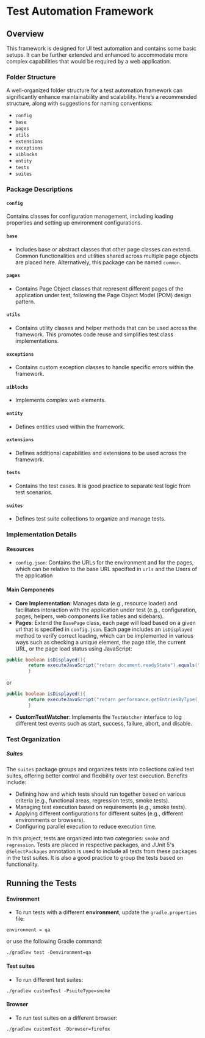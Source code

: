 # Test Automation Framework

## Overview

This framework is designed for UI test automation and contains some basic setups. It can be further extended and
enhanced to accommodate more complex capabilities that would be required by a web application.

### Folder Structure

A well-organized folder structure for a test automation framework can significantly enhance maintainability and
scalability. Here’s a recommended structure, along with suggestions for naming conventions:

* `config`
* `base`
* `pages`
* `utils`
* `extensions`
* `exceptions`
* `uiblocks`
* `entity`
* `tests`
* `suites`

### Package Descriptions

#### `config`

Contains classes for configuration management, including loading properties and setting up environment configurations.

#### `base`

* Includes base or abstract classes that other page classes can extend. Common functionalities and utilities shared
  across multiple page objects are placed here. Alternatively, this package can be named `common`.

#### `pages`

* Contains Page Object classes that represent different pages of the application under test, following the Page Object
  Model (POM) design pattern.

#### `utils`

* Contains utility classes and helper methods that can be used across the framework. This promotes code reuse and
  simplifies test class implementations.

#### `exceptions`

* Contains custom exception classes to handle specific errors within the framework.

#### `uiblocks`

* Implements complex web elements.

#### `entity`

* Defines entities used within the framework.

#### `extensions`

* Defines additional capabilities and extensions to be used across the framework.

#### `tests`

* Contains the test cases. It is good practice to separate test logic from test scenarios.

#### `suites`

* Defines test suite collections to organize and manage tests.

### Implementation Details

#### Resources

* `config.json`: Contains the URLs for the environment and for the pages, which can be relative to the base URL
  specified in `urls` and the Users of the application

#### Main Components

* **Core Implementation**: Manages data (e.g., resource loader) and facilitates interaction with the application under
  test (e.g., configuration, pages, helpers, web components like tables and sidebars).
* **Pages**: Extend the `BasePage` class, each page will load based on a given url that is specified in `config.json`.
  Each page includes an `isDisplayed` method to verify correct loading, which can be implemented in various ways such as
  checking a unique element, the page title, the current URL, or the page load status using JavaScript:

```java
public boolean isDisplayed(){
        return executeJavaScript("return document.readyState").equals("complete");
        }
```

or

```java
public boolean isDisplayed(){
        return executeJavaScript("return performance.getEntriesByType('resource').length > 0;");
        }
```

* **CustomTestWatcher**: Implements the `TestWatcher` interface to log different test events such as start, success,
  failure, abort, and disable.

### Test Organization

##### Suites

The `suites` package groups and organizes tests into collections called test suites, offering better control and
flexibility over test execution. Benefits include:

* Defining how and which tests should run together based on various criteria (e.g., functional areas, regression tests,
  smoke tests).
* Managing test execution based on requirements (e.g., smoke tests).
* Applying different configurations for different suites (e.g., different environments or browsers).
* Configuring parallel execution to reduce execution time.

In this project, tests are organized into two categories: `smoke` and `regression`. Tests are placed in respective
packages, and JUnit 5's `@SelectPackages` annotation is used to include all tests from these packages in the test
suites. It is also a good practice to group the tests based on functionality.

## Running the Tests

#### Environment

* To run tests with a different **environment**, update the `gradle.properties` file:

```
environment = qa
```

or use the following Gradle command:

  ```
  ./gradlew test -Denvironment=qa
  ```

#### Test suites

* To run different test suites:

```
./gradlew customTest -PsuiteType=smoke
```

#### Browser

* To run test suites on a different browser:

```
./gradlew customTest -Dbrowser=firefox
```